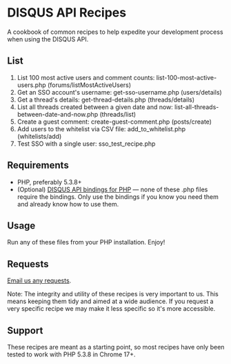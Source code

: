 # DISQUS API Recipes

A cookbook of common recipes to help expedite your development process when using the DISQUS API.

## List

1. List 100 most active users and comment counts: list-100-most-active-users.php (forums/listMostActiveUsers)
2. Get an SSO account's username: get-sso-username.php (users/details)
3. Get a thread's details: get-thread-details.php (threads/details)
4. List all threads created between a given date and now: list-all-threads-between-date-and-now.php (threads/list)
5. Create a guest comment: create-guest-comment.php (posts/create)
6. Add users to the whitelist via CSV file: add_to_whitelist.php (whitelists/add)
7. Test SSO with a single user: sso_test_recipe.php

## Requirements

* PHP, preferably 5.3.8+
* (Optional) [DISQUS API bindings for PHP](https://github.com/disqus/disqus-php) — none of these .php files require the bindings. Only use the bindings if you know you need them and already know how to use them.

## Usage

Run any of these files from your PHP installation. Enjoy!

## Requests

[Email us any requests](http://disqus.com/support).

Note: The integrity and utility of these recipes is very important to us. This means keeping them tidy and aimed at a wide audience. If you request a very specific recipe we may make it less specific so it's more accessible.

## Support

These recipes are meant as a starting point, so most recipes have only been tested to work with PHP 5.3.8 in Chrome 17+.